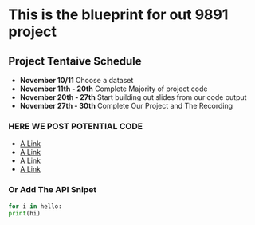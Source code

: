 # This is the blueprint for out 9891 project 




## Project Tentaive Schedule 
- **November 10/11** Choose a dataset
- **November 11th - 20th** Complete Majority of project code 
- **November 20th - 27th** Start building out slides from our code output 
- **November 27th - 30th** Complete Our Project and The Recording 


### HERE WE POST POTENTIAL CODE 

- [A Link](http://google.com)
- [A Link](http://google.com)
- [A Link](http://google.com)
- [A Link](http://google.com)



### Or Add The API Snipet 

```python 
for i in hello: 
print(hi) 


``` 
